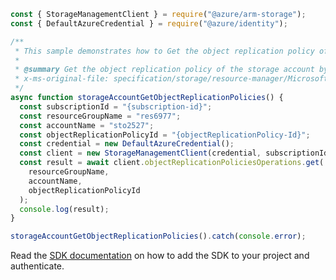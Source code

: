 ```javascript
const { StorageManagementClient } = require("@azure/arm-storage");
const { DefaultAzureCredential } = require("@azure/identity");

/**
 * This sample demonstrates how to Get the object replication policy of the storage account by policy ID.
 *
 * @summary Get the object replication policy of the storage account by policy ID.
 * x-ms-original-file: specification/storage/resource-manager/Microsoft.Storage/stable/2021-09-01/examples/StorageAccountGetObjectReplicationPolicy.json
 */
async function storageAccountGetObjectReplicationPolicies() {
  const subscriptionId = "{subscription-id}";
  const resourceGroupName = "res6977";
  const accountName = "sto2527";
  const objectReplicationPolicyId = "{objectReplicationPolicy-Id}";
  const credential = new DefaultAzureCredential();
  const client = new StorageManagementClient(credential, subscriptionId);
  const result = await client.objectReplicationPoliciesOperations.get(
    resourceGroupName,
    accountName,
    objectReplicationPolicyId
  );
  console.log(result);
}

storageAccountGetObjectReplicationPolicies().catch(console.error);
```

Read the [SDK documentation](https://github.com/Azure/azure-sdk-for-js/blob/%40azure%2Farm-storage_17.2.0/sdk/storage/arm-storage/README.md) on how to add the SDK to your project and authenticate.
